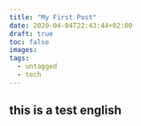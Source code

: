 ```yaml
---
title: "My First Post"
date: 2020-04-04T22:43:44+02:00
draft: true
toc: false
images:
tags:
  - untagged
  - tech
---
```

## this is a test english
